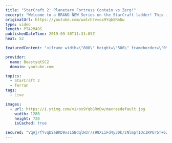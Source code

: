```yaml
---
title: "StarCraft 2: Planetary Fortress Contain vs Zerg!"
excerpt: "Welcome to a BRAND NEW Series on the StarCraft ladder! This is the \"Mass Marines to Grandmaster\" challenge, where the only attacking unit that I'm allowed to make is Marines - and that's it! I am allowed to make Medivacs just so that the gaemplay is not too monotonous, but I believe I could even make"
originalUrl: https://youtube.com/watch?v=ox9YqbSRmDw
type: video
length: PT42M49S
publishedDateTime: 2019-09-30T11:31:05Z
heat: 52

featuredContent: "<iframe width=\"800\" height=\"500\" frameborder=\"0\" src=\"https://www.youtube.com/embed/ox9YqbSRmDw\" allow=\"accelerometer; autoplay; encrypted-media; gyroscope; picture-in-picture\" allowfullscreen></iframe>"

provider:
  name: BeastyqtSC2
  domain: youtube.com

topics:
  - StarCraft 2
  - Terran
tags:
  - Live

images:
  - url: https://i.ytimg.com/vi/ox9YqbSRmDw/maxresdefault.jpg
    width: 1280
    height: 720
    isCached: true

secured: "VqAj/fYvqbSaBKD9xs15BdqlH3r/s98XLiFd4y30k/zNlmpTIOcIRPUrbT+6Z87+DPGq4QfzhgS+ePpyZVNZFf/XL7G2BqpZFA6kghbJYnQLRdV9DWaIEjgOliRTpfKjSpHavNCUoxnzlapv4z+1/FGn/L6wGYXHH+d+gSLgQW3yGswfOlTuyCHeUyb6nK0KAUhkzeEyV71F7uUYmLRm4hVMJBapXi1HmR47/tDRkNKYUOK6+Od6SBdxJqkI9iPVmq1TSWkYhd5TFyBUHLb4JE6mxcFP31H11qVWCHLGxCH63hs4a/2uOCZu4qkjVFz/MraGXjPPhaMQCX/9v3R8yCuGUKyZ/y4zZd5JI4BuXav7t8jKhq4hfwEQMKYm+xa/JnVYIrgaRp8DLIP6S8oV+X9Vd8tn4Zpc4ROhohVTbzU=;UjFYE00zTgwRD6Yap4o+dQ=="
---
```



